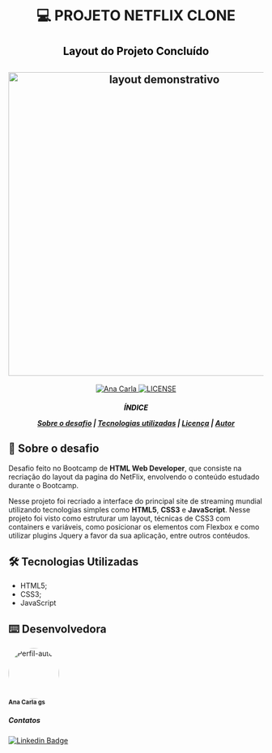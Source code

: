 <h1 align="center">

:computer: **PROJETO NETFLIX CLONE**

</h1>



<h2 align="center" style="color:black"> Layout do Projeto Concluído
<h2>

<h2 align="center">
<img alt="layout demonstrativo" src="static/img/lyout_projeto_netflix.png" width="600px">
</h2>

<p align="center">
    <a href="https://www.linkedin.com/in/ana-carla-gs-lta">
        <img alt="Ana Carla" src="">
    </a>
    <a href="LICENSE">
        <img alt="LICENSE" src="https://img.shields.io/badge/license-MIT-%23fc8406">
    </a>
</p>

<h5 align="center">
<p style="color:black">ÍNDICE</p>

[Sobre o desafio](#-Sobre-o-desafio) | [Tecnologias utilizadas](#-Tecnologias-Utilizadas) | [Licença](#-Licença) | [Autor](#-Autor)

</h5>

## 🚀 Sobre o desafio

Desafio feito no Bootcamp de **HTML Web Developer**, que consiste na recriação do layout da pagina do NetFlix, envolvendo o conteúdo estudado durante o Bootcamp.

Nesse projeto foi recriado a interface do principal site de streaming mundial utilizando tecnologias simples como **HTML5**, **CSS3** e **JavaScript**. Nesse projeto foi visto como estruturar um layout, técnicas de CSS3 com containers e variáveis, como posicionar os elementos com Flexbox e como utilizar plugins Jquery a favor da sua aplicação, entre outros contéudos.

## 🛠️ Tecnologias Utilizadas

- HTML5;
- CSS3;
- JavaScript


## ⌨️ Desenvolvedora


<img style="border-radius: 50% " src="https://avatars3.githubusercontent.com/u/32022053?s=400&u=ec047bc2680e0cd5ba4f3d58ed413a24c88ad5b2&v=4" width="100px;" alt="Perfil-autor" ><br>
<sub><b>Ana Carla gs</b></sub>


##### Contatos
[![Linkedin Badge](https://img.shields.io/badge/-LinkedIn-blue?style=flat-square&logo=Linkedin&logoColor=white&link=https://www.linkedin.com/in/ana-carla-gs-lta)](https://www.linkedin.com/in/ana-carla-gs-lta)
